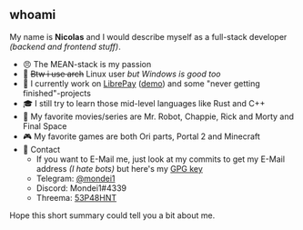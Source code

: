 ## whoami

My name is **Nicolas** and I would describe myself as a full-stack developer *(backend and frontend stuff)*.

- 😠 The MEAN-stack is my passion
- 🐧 ~~Btw i use arch~~ Linux user *but Windows is good too*
- 🔭 I currently work on [LibrePay](https://librepay.me) ([demo](https://demo.librepay.me)) and some "never getting finished"-projects
- 🎓 I still try to learn those mid-level languages like Rust and C++
- 🍿 My favorite movies/series are Mr. Robot, Chappie, Rick and Morty and Final Space
- 🎮 My favorite games are both Ori parts, Portal 2 and Minecraft
- 💬 Contact
  - If you want to E-Mail me, just look at my commits to get my E-Mail address *(I hate bots)* but here's my [GPG key](https://keyserver.ubuntu.com/pks/lookup?op=get&search=0x9f041488a934cdb66335fc94d291cc27c9afc95b)
  - Telegram: [@mondei1](https://t.me/mondei1)
  - Discord: Mondei1#4339
  - Threema: [53P48HNT](https://threema.id/53P48HNT)

Hope this short summary could tell you a bit about me.


<!--
Here are some ideas to get you started:

- 🔭 I’m currently working on ...
- 🌱 I’m currently learning ...
- 👯 I’m looking to collaborate on ...
- 🤔 I’m looking for help with ...
- 💬 Ask me about ...
- 📫 How to reach me: ...
- 😄 Pronouns: ...
- ⚡ Fun fact: ...
-->
